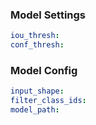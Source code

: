 ### Model Settings
```yaml
iou_thresh:
conf_thresh:
```


### Model Config
```yaml
input_shape:
filter_class_ids:
model_path:
```